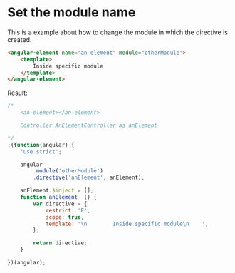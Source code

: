 Set the module name
===================

This is a example about how to change the module in which the directive is created.



```html
<angular-element name="an-element" module="otherModule">
    <template>
        Inside specific module
    </template>
</angular-element>
```

Result:

```javascript
/*
	<an-element></an-element>

	Controller AnElementController as anElement

*/
;(function(angular) {
	'use strict';

	angular
		.module('otherModule')
		.directive('anElement', anElement);

	anElement.$inject = [];
	function anElement  () {
		var directive = {
			restrict: 'E',
			scope: true,
			template: '\n        Inside specific module\n    ',
		};

		return directive;
	}

})(angular);
```
